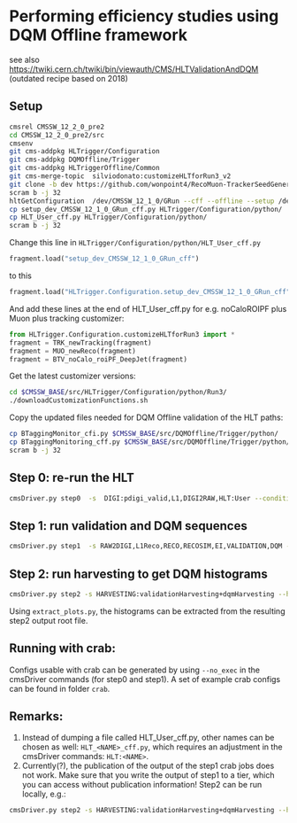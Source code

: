 # Performing efficiency studies using DQM Offline framework
see also https://twiki.cern.ch/twiki/bin/viewauth/CMS/HLTValidationAndDQM (outdated recipe based on 2018)


## Setup

```bash
cmsrel CMSSW_12_2_0_pre2
cd CMSSW_12_2_0_pre2/src
cmsenv
git cms-addpkg HLTrigger/Configuration
git cms-addpkg DQMOffline/Trigger
git cms-addpkg HLTriggerOffline/Common
git cms-merge-topic  silviodonato:customizeHLTforRun3_v2
git clone -b dev https://github.com/wonpoint4/RecoMuon-TrackerSeedGenerator.git RecoMuon/TrackerSeedGenerator/data
scram b -j 32
hltGetConfiguration  /dev/CMSSW_12_1_0/GRun --cff --offline --setup /dev/CMSSW_12_1_0/GRun --type GRun --unprescale --globaltag auto:phase1_2021_realistic --mc --max-events 10 --eras Run3 > HLT_User_cff.py
cp setup_dev_CMSSW_12_1_0_GRun_cff.py HLTrigger/Configuration/python/
cp HLT_User_cff.py HLTrigger/Configuration/python/
scram b -j 32
```

Change this line in `HLTrigger/Configuration/python/HLT_User_cff.py`

```python
fragment.load("setup_dev_CMSSW_12_1_0_GRun_cff")
```

to this

```python
fragment.load("HLTrigger.Configuration.setup_dev_CMSSW_12_1_0_GRun_cff")
```

And add these lines at the end of HLT_User_cff.py for e.g. noCaloROIPF plus Muon plus tracking customizer:

```python
from HLTrigger.Configuration.customizeHLTforRun3 import *
fragment = TRK_newTracking(fragment)
fragment = MUO_newReco(fragment)
fragment = BTV_noCalo_roiPF_DeepJet(fragment)
```

Get the latest customizer versions:

```bash
cd $CMSSW_BASE/src/HLTrigger/Configuration/python/Run3/
./downloadCustomizationFunctions.sh
```

Copy the updated files needed for DQM Offline validation of the HLT paths:

```bash
cp BTaggingMonitor_cfi.py $CMSSW_BASE/src/DQMOffline/Trigger/python/
cp BTaggingMonitoring_cff.py $CMSSW_BASE/src/DQMOffline/Trigger/python/
scram b -j 32
```

## Step 0: re-run the HLT

```bash
cmsDriver.py step0  -s  DIGI:pdigi_valid,L1,DIGI2RAW,HLT:User --conditions auto:phase1_2021_realistic --datatier GEN-SIM-DIGI-RAW -n 10 --eventcontent FEVTDEBUGHLT --mc --geometry DB:Extended --era Run3 --filein /store/mc/Run3Winter21DRMiniAOD/QCD_Pt-120To170_MuEnrichedPt5_TuneCP5_14TeV-pythia8/GEN-SIM-DIGI-RAW/FlatPU30to80FEVT_112X_mcRun3_2021_realistic_v16-v3/270000/0012597c-8497-4d8a-8f01-f555656838a0.root --process reHLT --customise_commands "process.dropCommands=process.RAWSIMEventContent.clone()\nprocess.dropCommands.outputCommands.extend(process.source.inputCommands[1:])\nprocess.source.inputCommands = process.dropCommands.outputCommands"
```

## Step 1: run validation and DQM sequences

```bash
cmsDriver.py step1  -s RAW2DIGI,L1Reco,RECO,RECOSIM,EI,VALIDATION,DQM --conditions auto:phase1_2021_realistic --mc --datatier DQMIO -n 10 --eventcontent DQM --geometry DB:Extended --era Run3 --filein file:step0_DIGI_L1_DIGI2RAW_HLT.root
```

## Step 2: run harvesting to get DQM histograms

```bash
cmsDriver.py step2 -s HARVESTING:validationHarvesting+dqmHarvesting --harvesting AtRunEnd --conditions auto:phase1_2021_realistic --mc  --geometry DB:Extended --scenario pp --filetype DQM --era Run3 -n 10 --filein file:step1_RAW2DIGI_L1Reco_RECO_RECOSIM_EI_VALIDATION_DQM.root
```
Using `extract_plots.py`, the histograms can be extracted from the resulting step2 output root file.

## Running with crab:

Configs usable with crab can be generated by using `--no_exec` in the cmsDriver commands (for step0 and step1). A set of example crab configs can be found in folder `crab`.

## Remarks:

1. Instead of dumping a file called HLT_User_cff.py, other names can be chosen as well: `HLT_<NAME>_cff.py`, which requires an adjustment in the cmsDriver commands: `HLT:<NAME>`.
2. Currently(?), the publication of the output of the step1 crab jobs does not work. Make sure that you write the output of step1 to a tier, which you can access without publication information! Step2 can be run locally, e.g.:
```bash
cmsDriver.py step2 -s HARVESTING:validationHarvesting+dqmHarvesting --harvesting AtRunEnd --conditions auto:phase1_2021_realistic --mc  --geometry DB:Extended --scenario pp --filetype DQM --era Run3 -n 10 --filein file:120-170/step1_RAW2DIGI_L1Reco_RECO_RECOSIM_EI_VALIDATION_DQM_1.root,file:120-170/step1_RAW2DIGI_L1Reco_RECO_RECOSIM_EI_VALIDATION_DQM_2.root,file:20-30/step1_RAW2DIGI_L1Reco_RECO_RECOSIM_EI_VALIDATION_DQM_1.root,file:20-30/step1_RAW2DIGI_L1Reco_RECO_RECOSIM_EI_VALIDATION_DQM_2.root,file:80-120/step1_RAW2DIGI_L1Reco_RECO_RECOSIM_EI_VALIDATION_DQM_1.root,file:30-50/step1_RAW2DIGI_L1Reco_RECO_RECOSIM_EI_VALIDATION_DQM_1.root,file:30-50/step1_RAW2DIGI_L1Reco_RECO_RECOSIM_EI_VALIDATION_DQM_2.root,file:30-50/step1_RAW2DIGI_L1Reco_RECO_RECOSIM_EI_VALIDATION_DQM_3.root,file:30-50/step1_RAW2DIGI_L1Reco_RECO_RECOSIM_EI_VALIDATION_DQM_4.root,file:50-80/step1_RAW2DIGI_L1Reco_RECO_RECOSIM_EI_VALIDATION_DQM_1.root
```
